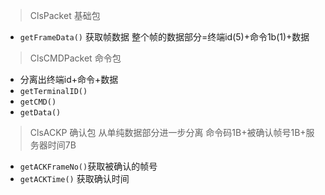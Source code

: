 > ClsPacket 基础包

- `getFrameData()` 获取帧数据 整个帧的数据部分=终端id(5)+命令1b(1)+数据

> ClsCMDPacket 命令包

- 分离出终端id+命令+数据
- `getTerminalID()`
- `getCMD()` 
- `getData()`

> ClsACKP 确认包
> 从单纯数据部分进一步分离 命令码1B+被确认帧号1B+服务器时间7B

- `getACKFrameNo()`获取被确认的帧号
- `getACKTime()` 获取确认时间